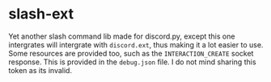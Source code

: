 # slash-ext

Yet another slash command lib made for discord.py, except this one intergrates will intergrate with `discord.ext`, thus making it a lot easier to use. Some resources are provided too, such as the `INTERACTION_CREATE` socket response. This is provided in the `debug.json` file. I do not mind sharing this token as its invalid.